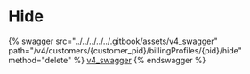 # Hide

{% swagger src="../../../../../.gitbook/assets/v4_swagger" path="/v4/customers/{customer_pid}/billingProfiles/{pid}/hide" method="delete" %}
[v4_swagger](../../../../../.gitbook/assets/v4_swagger)
{% endswagger %}
